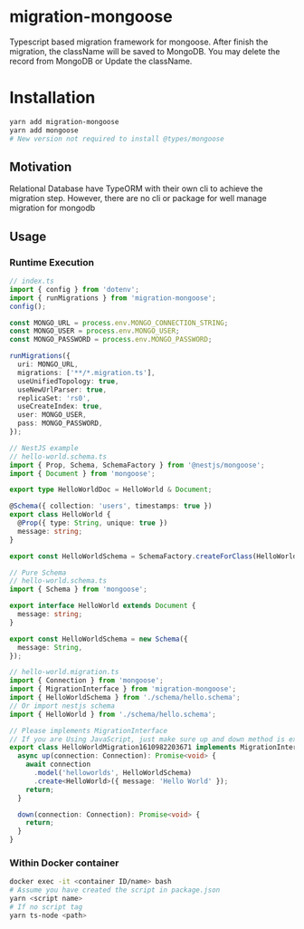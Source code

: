 # migration-mongoose

Typescript based migration framework for mongoose. After finish the migration, the className will be saved to MongoDB. You may delete the record from MongoDB or Update the className.

# Installation

```bash
yarn add migration-mongoose
yarn add mongoose
# New version not required to install @types/mongoose
```

## Motivation

Relational Database have TypeORM with their own cli to achieve the migration step. However, there are no cli or package for well manage migration for mongodb

## Usage

### Runtime Execution

```typescript
// index.ts
import { config } from 'dotenv';
import { runMigrations } from 'migration-mongoose';
config();

const MONGO_URL = process.env.MONGO_CONNECTION_STRING;
const MONGO_USER = process.env.MONGO_USER;
const MONGO_PASSWORD = process.env.MONGO_PASSWORD;

runMigrations({
  uri: MONGO_URL,
  migrations: ['**/*.migration.ts'],
  useUnifiedTopology: true,
  useNewUrlParser: true,
  replicaSet: 'rs0',
  useCreateIndex: true,
  user: MONGO_USER,
  pass: MONGO_PASSWORD,
});

// NestJS example
// hello-world.schema.ts
import { Prop, Schema, SchemaFactory } from '@nestjs/mongoose';
import { Document } from 'mongoose';

export type HelloWorldDoc = HelloWorld & Document;

@Schema({ collection: 'users', timestamps: true })
export class HelloWorld {
  @Prop({ type: String, unique: true })
  message: string;
}

export const HelloWorldSchema = SchemaFactory.createForClass(HelloWorld);

// Pure Schema
// hello-world.schema.ts
import { Schema } from 'mongoose';

export interface HelloWorld extends Document {
  message: string;
}

export const HelloWorldSchema = new Schema({
  message: String,
});

// hello-world.migration.ts
import { Connection } from 'mongoose';
import { MigrationInterface } from 'migration-mongoose';
import { HelloWorldSchema } from './schema/hello.schema';
// Or import nestjs schema
import { HelloWorld } from './schema/hello.schema';

// Please implements MigrationInterface
// If you are Using JavaScript, just make sure up and down method is exist
export class HelloWorldMigration1610982203671 implements MigrationInterface {
  async up(connection: Connection): Promise<void> {
    await connection
      .model('helloworlds', HelloWorldSchema)
      .create<HelloWorld>({ message: 'Hello World' });
    return;
  }

  down(connection: Connection): Promise<void> {
    return;
  }
}
```

### Within Docker container

```bash
docker exec -it <container ID/name> bash
# Assume you have created the script in package.json
yarn <script name>
# If no script tag
yarn ts-node <path>
```